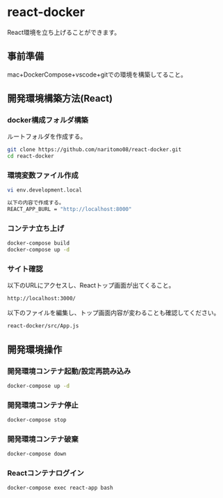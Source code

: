 # react-docker

React環境を立ち上げることができます。

## 事前準備

mac+DockerCompose+vscode+gitでの環境を構築してること。

## 開発環境構築方法(React)

### docker構成フォルダ構築

ルートフォルダを作成する。

```bash
git clone https://github.com/naritomo08/react-docker.git
cd react-docker
```

### 環境変数ファイル作成

```bash
vi env.development.local

以下の内容で作成する。
REACT_APP_BURL = "http://localhost:8000"
```

### コンテナ立ち上げ

```bash
docker-compose build
docker-compose up -d
```

### サイト確認

以下のURLにアクセスし、Reactトップ画面が出てくること。

```bash
http://localhost:3000/
```

以下のファイルを編集し、トップ画面内容が変わることも確認してください。

```bash
react-docker/src/App.js
```

## 開発環境操作

### 開発環境コンテナ起動/設定再読み込み

```bash
docker-compose up -d
```

### 開発環境コンテナ停止

```bash
docker-compose stop
```

### 開発環境コンテナ破棄

```bash
docker-compose down
```

### Reactコンテナログイン

```bash
docker-compose exec react-app bash
```
